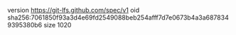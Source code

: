 version https://git-lfs.github.com/spec/v1
oid sha256:7061850f93a3d4e69fd2549088beb254afff7d7e0673b4a3a6878349395380b6
size 1020
